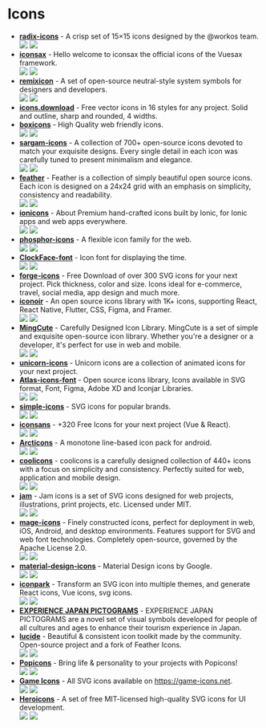 # Icons

- **[radix-icons](https://github.com/radix-ui/icons)** - A crisp set of 15×15 icons designed by the @workos team.  
  ![](https://img.shields.io/github/stars/radix-ui/icons?style=social&label=Star)
  ![](https://img.shields.io/github/last-commit/radix-ui/icons?style=social&label=Update)
- **[iconsax](https://github.com/lusaxweb/iconsax)** - Hello welcome to iconsax the official icons of the Vuesax framework.  
  ![](https://img.shields.io/github/stars/lusaxweb/iconsax?style=social&label=Star)
  ![](https://img.shields.io/github/last-commit/lusaxweb/iconsax?style=social&label=Update)
- **[remixicon](https://github.com/Remix-Design/remixicon)** - A set of open-source neutral-style system symbols for designers and developers.  
  ![](https://img.shields.io/github/stars/Remix-Design/remixicon?style=social&label=Star)
  ![](https://img.shields.io/github/last-commit/Remix-Design/remixicon?style=social&label=Update)
- **[icons.download](https://icons.download)** - Free vector icons in 16 styles for any project. Solid and outline, sharp and rounded, 4 widths.
- **[boxicons](https://github.com/atisawd/boxicons)** - High Quality web friendly icons.  
  ![](https://img.shields.io/github/stars/atisawd/boxicons?style=social&label=Star)
  ![](https://img.shields.io/github/last-commit/atisawd/boxicons?style=social&label=Update)
- **[sargam-icons](https://github.com/planetabhi/sargam-icons)** - A collection of 700+ open-source icons devoted to match your exquisite designs. Every single detail in each icon was carefully tuned to present minimalism and elegance.  
  ![](https://img.shields.io/github/stars/planetabhi/sargam-icons?style=social&label=Star)
  ![](https://img.shields.io/github/last-commit/planetabhi/sargam-icons?style=social&label=Update)
- **[feather](https://github.com/feathericons/feather)** - Feather is a collection of simply beautiful open source icons. Each icon is designed on a 24x24 grid with an emphasis on simplicity, consistency and readability.  
  ![](https://img.shields.io/github/stars/feathericons/feather?style=social&label=Star)
  ![](https://img.shields.io/github/last-commit/feathericons/feather?style=social&label=Update)
- **[ionicons](https://github.com/ionic-team/ionicons)** - About
Premium hand-crafted icons built by Ionic, for Ionic apps and web apps everywhere.  
  ![](https://img.shields.io/github/stars/ionic-team/ionicons?style=social&label=Star)
  ![](https://img.shields.io/github/last-commit/ionic-team/ionicons?style=social&label=Update)
- **[phosphor-icons](https://github.com/phosphor-icons/phosphor-icons)** - A flexible icon family for the web.  
  ![](https://img.shields.io/github/stars/phosphor-icons/phosphor-icons?style=social&label=Star)
  ![](https://img.shields.io/github/last-commit/phosphor-icons/phosphor-icons?style=social&label=Update)
- **[ClockFace-font](https://github.com/ocodo/ClockFace-font)** - Icon font for displaying the time.  
  ![](https://img.shields.io/github/stars/ocodo/ClockFace-font?style=social&label=Star)
  ![](https://img.shields.io/github/last-commit/ocodo/ClockFace-font?style=social&label=Update)
- **[forge-icons](https://icons.theforgesmith.com)** - Free Download of over 300 SVG icons for your next project. Pick thickness, color and size. Icons ideal for e-commerce, travel, social media, app design and much more.
- **[iconoir](https://github.com/iconoir-icons/iconoir)** - An open source icons library with 1K+ icons, supporting React, React Native, Flutter, CSS, Figma, and Framer.  
  ![](https://img.shields.io/github/stars/iconoir-icons/iconoir?style=social&label=Star)
  ![](https://img.shields.io/github/last-commit/iconoir-icons/iconoir?style=social&label=Update)
- **[MingCute](https://github.com/Richard9394/MingCute)** - Carefully Designed Icon Library. MingCute is a set of simple and exquisite open-source icon library. Whether you're a designer or a developer, it's perfect for use in web and mobile.  
  ![](https://img.shields.io/github/stars/Richard9394/MingCute?style=social&label=Star)
  ![](https://img.shields.io/github/last-commit/Richard9394/MingCute?style=social&label=Update)
- **[unicorn-icons](https://unicornicons.com)** - Unicorn icons are a collection of animated icons for your next project.
- **[Atlas-icons-font](https://github.com/Vectopus/Atlas-icons-font)** - Open source icons library, Icons available in SVG format, Font, Figma, Adobe XD and Iconjar Libraries.  
  ![](https://img.shields.io/github/stars/Vectopus/Atlas-icons-font?style=social&label=Star)
  ![](https://img.shields.io/github/last-commit/Vectopus/Atlas-icons-font?style=social&label=Update)
- **[simple-icons](https://github.com/simple-icons/simple-icons)** - SVG icons for popular brands.  
  ![](https://img.shields.io/github/stars/simple-icons/simple-icons?style=social&label=Star)
  ![](https://img.shields.io/github/last-commit/simple-icons/simple-icons?style=social&label=Update)
- **[iconsans](https://github.com/mortezasabihi/iconsans)** - +320 Free Icons for your next project (Vue & React).  
  ![](https://img.shields.io/github/stars/mortezasabihi/iconsans?style=social&label=Star)
  ![](https://img.shields.io/github/last-commit/mortezasabihi/iconsans?style=social&label=Update)
- **[Arcticons](https://github.com/Donnnno/Arcticons)** - A monotone line-based icon pack for android.  
  ![](https://img.shields.io/github/stars/Donnnno/Arcticons?style=social&label=Star)
  ![](https://img.shields.io/github/last-commit/Donnnno/Arcticons?style=social&label=Update)
- **[coolicons](https://github.com/krystonschwarze/coolicons)** - coolicons is a carefully designed collection of 440+ icons with a focus on simplicity and consistency. Perfectly suited for web, application and mobile design.  
  ![](https://img.shields.io/github/stars/krystonschwarze/coolicons?style=social&label=Star)
  ![](https://img.shields.io/github/last-commit/krystonschwarze/coolicons?style=social&label=Update)
- **[jam](https://github.com/michaelampr/jam)** - Jam icons is a set of SVG icons designed for web projects, illustrations, print projects, etc. Licensed under MIT.  
  ![](https://img.shields.io/github/stars/michaelampr/jam?style=social&label=Star)
  ![](https://img.shields.io/github/last-commit/michaelampr/jam?style=social&label=Update)
- **[mage-icons](https://github.com/Mage-Icons/mage-icons)** - Finely constructed icons, perfect for deployment in web, iOS, Android, and desktop environments. Features support for SVG and web font technologies. Completely open-source, governed by the Apache License 2.0.  
  ![](https://img.shields.io/github/stars/Mage-Icons/mage-icons?style=social&label=Star)
  ![](https://img.shields.io/github/last-commit/Mage-Icons/mage-icons?style=social&label=Update)
- **[material-design-icons](https://github.com/google/material-design-icons)** - Material Design icons by Google.  
  ![](https://img.shields.io/github/stars/google/material-design-icons?style=social&label=Star)
  ![](https://img.shields.io/github/last-commit/google/material-design-icons?style=social&label=Update)
- **[iconpark](https://github.com/bytedance/iconpark)** - Transform an SVG icon into multiple themes, and generate React icons, Vue icons, svg icons.  
  ![](https://img.shields.io/github/stars/bytedance/iconpark?style=social&label=Star)
  ![](https://img.shields.io/github/last-commit/bytedance/iconpark?style=social&label=Update)
- **[EXPERIENCE JAPAN PICTOGRAMS](https://experience-japan.info)** - EXPERIENCE JAPAN PICTOGRAMS are a novel set of visual symbols developed for people of all cultures and ages to enhance their tourism experience in Japan.
- **[lucide](https://github.com/lucide-icons/lucide)** - Beautiful & consistent icon toolkit made by the community. Open-source project and a fork of Feather Icons.  
  ![](https://img.shields.io/github/stars/lucide-icons/lucide?style=social&label=Star)
  ![](https://img.shields.io/github/last-commit/lucide-icons/lucide?style=social&label=Update)
- **[Popicons](https://github.com/uxthings/popicons)** - Bring life & personality to your projects with Popicons!  
  ![](https://img.shields.io/github/stars/uxthings/popicons?style=social&label=Star)
  ![](https://img.shields.io/github/last-commit/uxthings/popicons?style=social&label=Update)
- **[Game Icons](https://github.com/game-icons/icons)** - All SVG icons available on https://game-icons.net.  
  ![](https://img.shields.io/github/stars/game-icons/icons?style=social&label=Star)
  ![](https://img.shields.io/github/last-commit/game-icons/icons?style=social&label=Update)
- **[Heroicons](https://github.com/tailwindlabs/heroicons)** - A set of free MIT-licensed high-quality SVG icons for UI development.  
  ![](https://img.shields.io/github/stars/tailwindlabs/heroicons?style=social&label=Star)
  ![](https://img.shields.io/github/last-commit/tailwindlabs/heroicons?style=social&label=Update)
